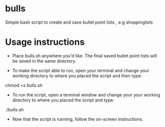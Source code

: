 # bulls
Simple bash script to create and save bullet point lists , e.g shoppinglists

# Usage instructions
* Place bulls.sh anywhere you'd like. The final saved bullet point lists will be saved in the same directory.

* To make the script able to run, open your terminal and change your working directory to where you placed the script and then type:

chmod +x bulls.sh

* To run the script, open a terminal window and change your your working directory to where you placed the script and type: 

./bulls.sh


* Now that the script is running, follow the on-screen instructions.

